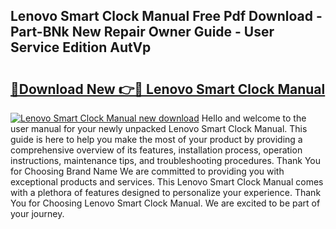 ## Lenovo Smart Clock Manual Free Pdf Download - Part-BNk New Repair Owner Guide - User Service Edition AutVp

# <h2><a href="http://bc28539.oget.top/?id=Lenovo+Smart+Clock+Manual">🔗Download New 👉🔴 Lenovo Smart Clock Manual</a></h2>

[![Lenovo Smart Clock Manual new download](https://i.imgur.com/5g1atiW.png)](http://bc28539.oget.top/?id=Lenovo+Smart+Clock+Manual)
Hello and welcome to the user manual for your newly unpacked Lenovo Smart Clock Manual. This guide is here to help you make the most of your product by providing a comprehensive overview of its features, installation process, operation instructions, maintenance tips, and troubleshooting procedures. Thank You for Choosing Brand Name We are committed to providing you with exceptional products and services. This Lenovo Smart Clock Manual comes with a plethora of features designed to personalize your experience. Thank You for Choosing Lenovo Smart Clock Manual. We are excited to be part of your journey.
